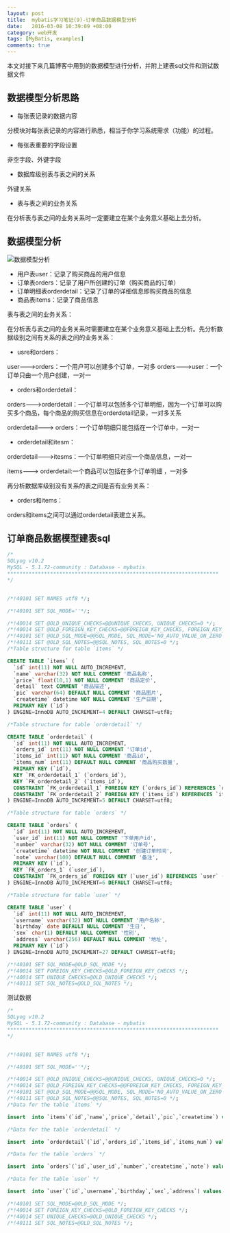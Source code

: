 ```yaml
---
layout: post
title:  mybatis学习笔记(9)-订单商品数据模型分析
date:   2016-03-08 10:39:09 +08:00
category: web开发
tags: [MyBatis, examples]
comments: true
---
```


本文对接下来几篇博客中用到的数据模型进行分析，并附上建表sql文件和测试数据文件

<!-- more -->

##	数据模型分析思路

- 每张表记录的数据内容

分模块对每张表记录的内容进行熟悉，相当于你学习系统需求（功能）的过程。

- 每张表重要的字段设置

非空字段、外键字段

- 数据库级别表与表之间的关系

外键关系

- 表与表之间的业务关系

在分析表与表之间的业务关系时一定要建立在某个业务意义基础上去分析。


##	数据模型分析


![数据模型分析](http://7xph6d.com1.z0.glb.clouddn.com/mybatis_%E6%95%B0%E6%8D%AE%E6%A8%A1%E5%9E%8B%E5%88%86%E6%9E%90.png)

- 用户表user：记录了购买商品的用户信息
- 订单表orders：记录了用户所创建的订单（购买商品的订单）
- 订单明细表orderdetail：记录了订单的详细信息即购买商品的信息
- 商品表items：记录了商品信息


表与表之间的业务关系：

在分析表与表之间的业务关系时需要建立在某个业务意义基础上去分析。先分析数据级别之间有关系的表之间的业务关系：

- usre和orders：

user--->orders：一个用户可以创建多个订单，一对多
orders--->user：一个订单只由一个用户创建，一对一

- orders和orderdetail：

orders--->orderdetail：一个订单可以包括多个订单明细，因为一个订单可以购买多个商品，每个商品的购买信息在orderdetail记录，一对多关系

orderdetail---> orders：一个订单明细只能包括在一个订单中，一对一


- orderdetail和itesm：

orderdetail--->itesms：一个订单明细只对应一个商品信息，一对一

items---> orderdetail:一个商品可以包括在多个订单明细 ，一对多

再分析数据库级别没有关系的表之间是否有业务关系：

- orders和items：

orders和items之间可以通过orderdetail表建立关系。



## 订单商品数据模型建表sql

```sql
/*
SQLyog v10.2
MySQL - 5.1.72-community : Database - mybatis
*********************************************************************
*/


/*!40101 SET NAMES utf8 */;

/*!40101 SET SQL_MODE=''*/;

/*!40014 SET @OLD_UNIQUE_CHECKS=@@UNIQUE_CHECKS, UNIQUE_CHECKS=0 */;
/*!40014 SET @OLD_FOREIGN_KEY_CHECKS=@@FOREIGN_KEY_CHECKS, FOREIGN_KEY_CHECKS=0 */;
/*!40101 SET @OLD_SQL_MODE=@@SQL_MODE, SQL_MODE='NO_AUTO_VALUE_ON_ZERO' */;
/*!40111 SET @OLD_SQL_NOTES=@@SQL_NOTES, SQL_NOTES=0 */;
/*Table structure for table `items` */

CREATE TABLE `items` (
  `id` int(11) NOT NULL AUTO_INCREMENT,
  `name` varchar(32) NOT NULL COMMENT '商品名称',
  `price` float(10,1) NOT NULL COMMENT '商品定价',
  `detail` text COMMENT '商品描述',
  `pic` varchar(64) DEFAULT NULL COMMENT '商品图片',
  `createtime` datetime NOT NULL COMMENT '生产日期',
  PRIMARY KEY (`id`)
) ENGINE=InnoDB AUTO_INCREMENT=4 DEFAULT CHARSET=utf8;

/*Table structure for table `orderdetail` */

CREATE TABLE `orderdetail` (
  `id` int(11) NOT NULL AUTO_INCREMENT,
  `orders_id` int(11) NOT NULL COMMENT '订单id',
  `items_id` int(11) NOT NULL COMMENT '商品id',
  `items_num` int(11) DEFAULT NULL COMMENT '商品购买数量',
  PRIMARY KEY (`id`),
  KEY `FK_orderdetail_1` (`orders_id`),
  KEY `FK_orderdetail_2` (`items_id`),
  CONSTRAINT `FK_orderdetail_1` FOREIGN KEY (`orders_id`) REFERENCES `orders` (`id`) ON DELETE NO ACTION ON UPDATE NO ACTION,
  CONSTRAINT `FK_orderdetail_2` FOREIGN KEY (`items_id`) REFERENCES `items` (`id`) ON DELETE NO ACTION ON UPDATE NO ACTION
) ENGINE=InnoDB AUTO_INCREMENT=5 DEFAULT CHARSET=utf8;

/*Table structure for table `orders` */

CREATE TABLE `orders` (
  `id` int(11) NOT NULL AUTO_INCREMENT,
  `user_id` int(11) NOT NULL COMMENT '下单用户id',
  `number` varchar(32) NOT NULL COMMENT '订单号',
  `createtime` datetime NOT NULL COMMENT '创建订单时间',
  `note` varchar(100) DEFAULT NULL COMMENT '备注',
  PRIMARY KEY (`id`),
  KEY `FK_orders_1` (`user_id`),
  CONSTRAINT `FK_orders_id` FOREIGN KEY (`user_id`) REFERENCES `user` (`id`) ON DELETE NO ACTION ON UPDATE NO ACTION
) ENGINE=InnoDB AUTO_INCREMENT=6 DEFAULT CHARSET=utf8;

/*Table structure for table `user` */

CREATE TABLE `user` (
  `id` int(11) NOT NULL AUTO_INCREMENT,
  `username` varchar(32) NOT NULL COMMENT '用户名称',
  `birthday` date DEFAULT NULL COMMENT '生日',
  `sex` char(1) DEFAULT NULL COMMENT '性别',
  `address` varchar(256) DEFAULT NULL COMMENT '地址',
  PRIMARY KEY (`id`)
) ENGINE=InnoDB AUTO_INCREMENT=27 DEFAULT CHARSET=utf8;

/*!40101 SET SQL_MODE=@OLD_SQL_MODE */;
/*!40014 SET FOREIGN_KEY_CHECKS=@OLD_FOREIGN_KEY_CHECKS */;
/*!40014 SET UNIQUE_CHECKS=@OLD_UNIQUE_CHECKS */;
/*!40111 SET SQL_NOTES=@OLD_SQL_NOTES */;

```

测试数据

```sql
/*
SQLyog v10.2
MySQL - 5.1.72-community : Database - mybatis
*********************************************************************
*/


/*!40101 SET NAMES utf8 */;

/*!40101 SET SQL_MODE=''*/;

/*!40014 SET @OLD_UNIQUE_CHECKS=@@UNIQUE_CHECKS, UNIQUE_CHECKS=0 */;
/*!40014 SET @OLD_FOREIGN_KEY_CHECKS=@@FOREIGN_KEY_CHECKS, FOREIGN_KEY_CHECKS=0 */;
/*!40101 SET @OLD_SQL_MODE=@@SQL_MODE, SQL_MODE='NO_AUTO_VALUE_ON_ZERO' */;
/*!40111 SET @OLD_SQL_NOTES=@@SQL_NOTES, SQL_NOTES=0 */;
/*Data for the table `items` */

insert  into `items`(`id`,`name`,`price`,`detail`,`pic`,`createtime`) values (1,'台式机',3000.0,'该电脑质量非常好！！！！',NULL,'2015-02-03 13:22:53'),(2,'笔记本',6000.0,'笔记本性能好，质量好！！！！！',NULL,'2015-02-09 13:22:57'),(3,'背包',200.0,'名牌背包，容量大质量好！！！！',NULL,'2015-02-06 13:23:02');

/*Data for the table `orderdetail` */

insert  into `orderdetail`(`id`,`orders_id`,`items_id`,`items_num`) values (1,3,1,1),(2,3,2,3),(3,4,3,4),(4,4,2,3);

/*Data for the table `orders` */

insert  into `orders`(`id`,`user_id`,`number`,`createtime`,`note`) values (3,1,'1000010','2015-02-04 13:22:35',NULL),(4,1,'1000011','2015-02-03 13:22:41',NULL),(5,10,'1000012','2015-02-12 16:13:23',NULL);

/*Data for the table `user` */

insert  into `user`(`id`,`username`,`birthday`,`sex`,`address`) values (1,'王五',NULL,'2',NULL),(10,'张三','2014-07-10','1','北京市'),(16,'张小明',NULL,'1','河南郑州'),(22,'陈小明',NULL,'1','河南郑州'),(24,'张三丰',NULL,'1','河南郑州'),(25,'陈小明',NULL,'1','河南郑州'),(26,'王五',NULL,NULL,NULL);

/*!40101 SET SQL_MODE=@OLD_SQL_MODE */;
/*!40014 SET FOREIGN_KEY_CHECKS=@OLD_FOREIGN_KEY_CHECKS */;
/*!40014 SET UNIQUE_CHECKS=@OLD_UNIQUE_CHECKS */;
/*!40111 SET SQL_NOTES=@OLD_SQL_NOTES */;
```
